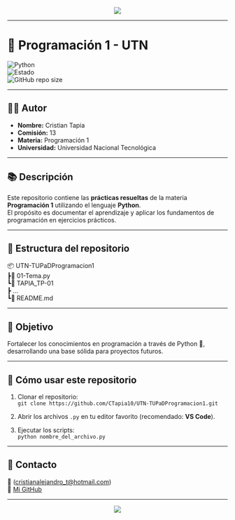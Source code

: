 <p align="center">
  <img src="https://capsule-render.vercel.app/api?type=waving&color=0:306998,100:FFD43B&height=180&section=header&text=Proyecto%20de%20Virtualización%20con%20Python%20🐍&fontSize=40&fontColor=ffffff&animation=fadeIn&fontAlignY=35" />
</p>

---

# 📘 Programación 1 - UTN

![Python](https://img.shields.io/badge/Python-3.10+-blue?logo=python&logoColor=white)  
![Estado](https://img.shields.io/badge/Estado-En%20Progreso-yellow)  
![GitHub repo size](https://img.shields.io/github/repo-size/CTapia10/UTN-TUPaDProgramacion1)

---

## 👨‍💻 Autor
- **Nombre:** Cristian Tapia  
- **Comisión:** 13  
- **Materia:** Programación 1  
- **Universidad:** Universidad Nacional Tecnológica  

---

## 📚 Descripción
Este repositorio contiene las **prácticas resueltas** de la materia **Programación 1** utilizando el lenguaje **Python**.  
El propósito es documentar el aprendizaje y aplicar los fundamentos de programación en ejercicios prácticos.

---

## 📂 Estructura del repositorio
📦 UTN-TUPaDProgramacion1  
 ┣📂 01-Tema.py  
  ┗📜 TAPIA_TP-01  
 ┣ ...  
 ┗📜 README.md  

---

## 🎯 Objetivo
Fortalecer los conocimientos en programación a través de Python 🐍, desarrollando una base sólida para proyectos futuros.

---

## 📌 Cómo usar este repositorio
1. Clonar el repositorio:  
   `git clone https://github.com/CTapia10/UTN-TUPaDProgramacion1.git`  

2. Abrir los archivos `.py` en tu editor favorito (recomendado: **VS Code**).  

3. Ejecutar los scripts:  
   `python nombre_del_archivo.py`  

---

## 🌟 Contacto
📧 (cristianalejandro_t@hotmail.com)  
🔗 [Mi GitHub](https://github.com/CTapia10)  

---

<p align="center">
  <img src="https://capsule-render.vercel.app/api?type=waving&color=0:FFD43B,100:306998&height=120&section=footer"/>
</p>
